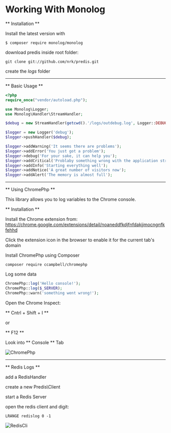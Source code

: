 # Working With Monolog

** Installation **

Install the latest version with

`$ composer require monolog/monolog`


download predis inside root folder:

`git clone git://github.com/nrk/predis.git`


create the *logs* folder


___


** Basic Usage **

```php
<?php
require_once("vendor/autoload.php");

use Monolog\Logger;
use Monolog\Handler\StreamHandler;

$debug = new StreamHandler(getcwd().'/logs/outdebug.log', Logger::DEBUG);

$logger = new Logger('debug');
$logger->pushHandler($debug);

$logger->addWarning('It seems there are problems');
$logger->addError('You just got a problem');
$logger->debug('For your sake, it can help you');
$logger->addCritical('Problaby something wrong with the application structure');
$logger->addInfo('Starting everything well');
$logger->addNotice('A great number of visitors now');
$logger->addAlert('The memory is almost full');
```


___


** Using ChromePhp **

This library allows you to log variables to the Chrome console.

** Installation **

Install the Chrome extension from: https://chrome.google.com/extensions/detail/noaneddfkdjfnfdakjjmocngnfkfehhd

Click the extension icon in the browser to enable it for the current tab's domain

Install  ChromePhp using Composer

`composer require ccampbell/chromephp`

Log some data

```php
ChromePhp::log('Hello console!');
ChromePhp::log($_SERVER);
ChromePhp::warn('something went wrong!');
```

Open the Chrome Inspect: 

** Cntrl + Shift + I **

or

** F12 **

Look into ** Console ** Tab


![ChromePhp](https://4.bp.blogspot.com/-6fd1_ArdrwA/WfqHmYyhgbI/AAAAAAAAAXU/kiWJMFljjSsciSiQT1-aszDsUX4Tqb7twCLcBGAs/s320/phpFireBug.PNG)


___

** Redis Logs **

add a RedisHandler

create a new Predis\Client

start a Redis Server

open the redis client and digit:

`LRANGE redislog 0 -1`

![RedisCli](https://2.bp.blogspot.com/-CToFO7Txqhk/WfqORns7nrI/AAAAAAAAAXw/pYnXHz3FAqsQYRUdDXH9WUQBw1hmm7xYQCLcBGAs/s320/RedisLog.PNG)

